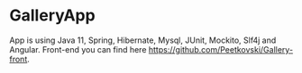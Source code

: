 # GalleryApp
App is using Java 11, Spring, Hibernate, Mysql, JUnit, Mockito, Slf4j and Angular. Front-end you can find here https://github.com/Peetkovski/Gallery-front.
